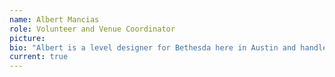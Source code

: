 ```yaml
---
name: Albert Mancias
role: Volunteer and Venue Coordinator
picture: 
bio: "Albert is a level designer for Bethesda here in Austin and handles volunteer and venue coordination for Games Y’all. Outside of helping with Games Y’all, he has a newfound passion for Magic: The Gathering and buying books he will never read."
current: true
---
```

